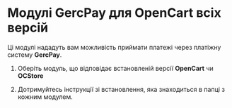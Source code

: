 # Модулі GercPay для OpenCart всіх версій

Ці модулі нададуть вам можливість приймати платежі через платіжну систему **GercPay**.

1. Оберіть модуль, що відповідає встановленій версії **OpenCart** чи **OCStore**

2. Дотримуйтесь інструкції зі встановлення, яка знаходиться в папці з кожним модулем.

